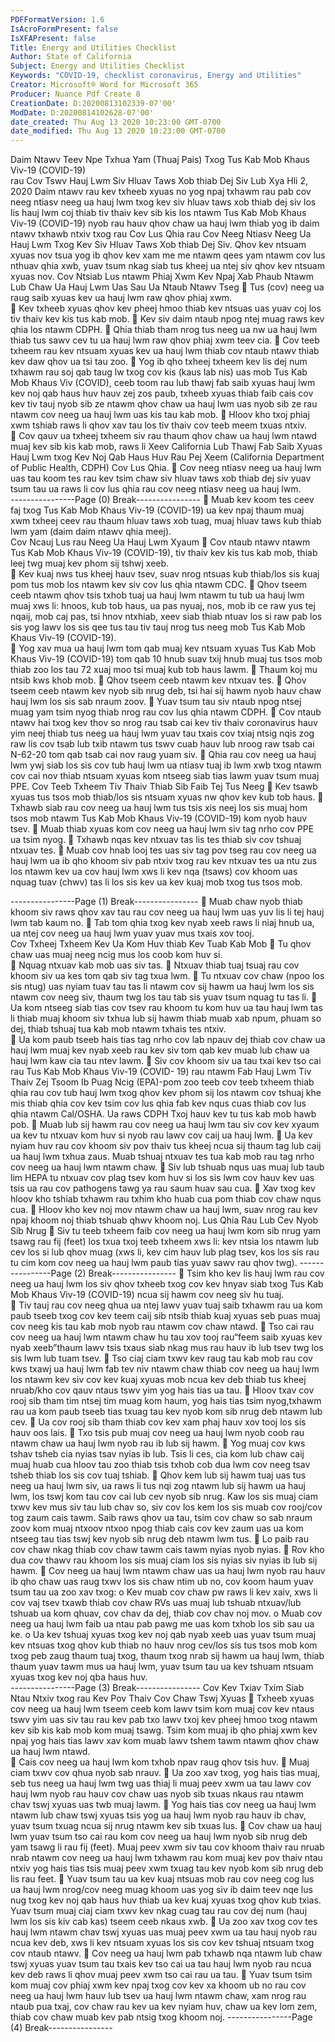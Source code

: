```yaml
---
PDFFormatVersion: 1.6
IsAcroFormPresent: false
IsXFAPresent: false
Title: Energy and Utilities Checklist
Author: State of California
Subject: Energy and Utilities Checklist
Keywords: "COVID-19, checklist coronavirus, Energy and Utilities"
Creator: Microsoft® Word for Microsoft 365
Producer: Nuance Pdf Create 8
CreationDate: D:20200813102339-07'00'
ModDate: D:20200814102628-07'00'
date_created: Thu Aug 13 2020 10:23:00 GMT-0700
date_modified: Thu Aug 13 2020 10:23:00 GMT-0700
---
```

 
Daim Ntawv Teev Npe Txhua Yam (Thuaj Pais) Txog Tus 
Kab Mob Khaus Viv-19 (COVID-19)  
rau Cov Tswv Hauj Lwm Siv Hluav Taws Xob thiab Dej Siv 
Lub Xya Hli 2, 2020 
Daim ntawv rau kev txheeb xyuas no yog npaj txhawm rau pab cov neeg ntiasv neeg ua hauj 
lwm txog kev siv hluav taws xob thiab dej siv los lis hauj lwm coj thiab tiv thaiv kev sib kis los ntawm 
Tus Kab Mob Khaus Viv-19 (COVID-19) nyob rau hauv qhov chaw ua hauj lwm thiab yog ib daim 
ntawv txhawb ntxiv txog rau Cov Lus Qhia rau Cov Neeg Ntiasv Neeg Ua Hauj Lwm Txog Kev Siv 
Hluav Taws Xob thiab Dej Siv. Qhov kev ntsuam xyuas nov tsua yog ib qhov kev xam me me 
ntawm qees yam ntawm cov lus nthuav qhia xwb, yuav tsum nkag siab tus kheej ua ntej siv qhov 
kev ntsuam xyuas nov. 
Cov Ntsiab Lus ntawm Phiaj Xwm Kev Npaj Xab 
Phaub Ntawm Lub Chaw Ua Hauj Lwm Uas Sau 
Ua Ntaub Ntawv Tseg 
 Tus (cov) neeg ua raug saib xyuas kev ua hauj lwm raw qhov phiaj xwm.  
 Kev txheeb xyuas qhov kev pheej hmoo thiab kev ntsuas uas yuav coj los tiv thaiv 
kev kis tus kab mob. 
 Kev siv daim ntaub npog ntej muag raws kev qhia los ntawm CDPH. 
 Qhia thiab tham nrog tus neeg ua nw ua hauj lwm thiab tus sawv cev tu ua hauj 
lwm raw qhov phiaj xwm teev cia. 
 Cov teeb txheem rau kev ntsuam xyuas kev ua hauj lwm thiab cov ntaub ntawv 
thiab kev daw qhov ua tsi tau zoo. 
 Yog ib qho txheej txheem kev lis dej num txhawm rau soj qab taug lw txog cov kis 
(kaus lab nis) uas mob Tus Kab Mob Khaus Viv (COVID), ceeb toom rau lub thawj 
fab saib xyuas hauj lwm kev noj qab haus huv hauv zej zos paub, txheeb xyuas 
thiab faib cais cov kev tiv tauj nyob sib ze ntawm qhov chaw ua hauj lwm uas 
nyob sib ze rau ntawm cov neeg ua hauj lwm uas kis tau kab mob. 
 Hloov kho txoj phiaj xwm tshiab raws li qhov xav tau los tiv thaiv cov teeb meem 
txuas ntxiv.  
 Cov qauv ua txheej txheem siv rau thaum qhov chaw ua hauj lwm ntawd muaj 
kev sib kis kab mob, raws li Xeev California Lub Thawj Fab Saib Xyuas Hauj Lwm 
txog Kev Noj Qab Haus Huv Rau Pej Xeem (California Department of Public 
Health, CDPH) Cov Lus Qhia. 
 Cov neeg ntiasv neeg ua hauj lwm uas tau koom tes rau kev tsim chaw siv hluav 
taws xob thiab dej siv yuav tsum tau ua raws li cov lus qhia rau cov neeg ntiasv 
neeg ua hauj lwm.  
----------------Page (0) Break----------------
 Muab kev koom tes ceev faj txog Tus Kab Mob Khaus Viv-19 (COVID-19) ua kev 
npaj thaum muaj xwm txheej ceev rau thaum hluav taws xob tuag, muaj hluav 
taws kub thiab lwm yam (daim daim ntawv qhia meej).      
Cov Ncauj Lus rau Neeg Ua Hauj Lwm Xyaum 
 Cov ntaub ntawv ntawm Tus Kab Mob Khaus Viv-19 (COVID-19), tiv thaiv kev kis 
tus kab mob, thiab leej twg muaj kev phom sij tshwj xeeb.  
 Kev kuaj nws tus kheej hauv tsev, suav nrog ntsuas kub thiab/los sis kuaj pom tus 
mob los ntawm kev siv cov lus qhia ntawm CDC. 
 Qhov tseem ceeb ntawm qhov tsis txhob tuaj ua hauj lwm ntawm tu tub ua hauj 
lwm muaj xws li: hnoos, kub tob haus, ua pas nyuaj, nos, mob ib ce raw yus tej 
nqaij, mob caj pas, tsi hnov ntxhiab, xeev siab thiab ntuav los si raw pab los sis 
yog lawv los sis qee tus tau tiv tauj nrog tus neeg mob Tus Kab Mob Khaus Viv-19 
(COVID-19).  
 Yog xav mua ua hauj lwm tom qab muaj kev ntsuam xyuas Tus Kab Mob Khaus 
Viv-19 (COVID-19) tom qab 10 hnub suav txij hnub muaj tus tsos mob thiab zoo los 
tau 72 xuaj moo tsi muaj kub tob haus lawm. 
 Thaum koj mu ntsib kws khob mob. 
 Qhov tseem ceeb ntawm kev ntxuav tes. 
 Qhov tseem ceeb ntawm kev nyob sib nrug deb, tsi hai sij hawm nyob hauv 
chaw hauj lwm los sis sab nraum zoov. 
 Yuav tsum tau siv ntaub npog ntsej muag yam tsim nyog thiab nrog rau cov lus 
qhia ntawm CDPH. 
 Cov ntaub ntawv hai txog kev thov so nrog rau tsab cai kev tiv thaiv coronavirus 
hauv yim neej thiab tus neeg ua hauj lwm yuav tau txais cov txiaj ntsig nqis zog 
raw lis cov tsab lub txib ntawm tus tswv cuab hauv lub nroog raw tsab cai N-62-20 
tom qab tsab cai nov raug yuam siv. 
 Qhia rau cov neeg ua hauj lwm ywj siab los sis cov tub hauj lwm ua ntiasv tuaj ib 
lwm xwb txog ntawm cov cai nov thiab ntsuam xyuas kom ntseeg siab tias lawm 
yuav tsum muaj PPE. 
Cov Teeb Txheem Tiv Thaiv Thiab Sib Faib Tej Tus 
Neeg 
 Kev tsawb xyuas tus tsos mob thiab/los sis ntsuam xyuas nw qhov kev kub tob 
haus. 
 Txhawb siab rau cov neeg ua hauj lwm tus tsis xis neej los sis muaj hom tsos mob 
ntawm Tus Kab Mob Khaus Viv-19 (COVID-19) kom nyob hauv tsev. 
 Muab thiab xyuas kom cov neeg ua hauj lwm siv tag nrho cov PPE ua tsim nyog. 
 Txhawb nqas kev ntxuav tas lis tes thiab siv cov tshuaj ntxuav tes. 
 Muab cov hnab looj tes uas siv tag pov tseg rau cov neeg ua hauj lwm ua ib qho 
khoom siv pab ntxiv txog rau kev ntxuav tes ua ntu zus los ntawm kev ua cov hauj 
lwm xws li kev nqa (tsaws) cov khoom uas nquag tuav (chwv) tas li los sis kev ua 
kev kuaj mob txog tus tsos mob. 
 
----------------Page (1) Break----------------
 Muab chaw nyob thiab khoom siv raws qhov xav tau rau cov neeg ua hauj lwm 
uas yuv lis li tej hauj lwm tab kaum no. 
 Tab tom qhia txog kev nyab xeeb raws li niaj hnub ua, ua ntej cov neeg ua hauj 
lwm yuav yuav mus txais xov tooj.  
Cov Txheej Txheem Kev Ua Kom Huv thiab Kev 
Tuab Kab Mob 
 Tu qhov chaw uas muaj neeg ncig mus los coob kom huv si.  
 Nquag ntxuav kab mob uas siv tas. 
 Ntxuav thiab tuaj tsuaj rau cov khoom siv ua kes tom qab siv tag txua lwm. 
 Tu ntxuav cov chaw (npoo los sis ntug) uas nyiam tuav tau tas li ntawm cov sij 
hawm ua hauj lwm los sis ntawm cov neeg siv, thaum twg los tau tab sis yuav 
tsum nquag tu tas li. 
 Ua kom ntseeg siab tias cov tsev rau khoom tu kom huv ua tau hauj lwm tas li 
thiab muaj khoom siv txhua lub sij hawm thiab muab xab npum, phuam so dej, 
thiab tshuaj tua kab mob ntawm txhais tes ntxiv.  
 Ua kom paub tseeb hais tias tag nrho cov lab npauv dej thiab cov chaw ua hauj 
lwm muaj kev nyab xeeb rau kev siv tom qab kev muab lub chaw ua hauj lwm 
kaw cia tau ntev lawm. 
 Siv cov khoom siv ua tau txai kev tso cai rau Tus Kab Mob Khaus Viv-19 (COVID-
19) rau ntawm Fab Hauj Lwm Tiv Thaiv Zej Tsoom Ib Puag Ncig (EPA)-pom zoo 
teeb cov teeb txheem thiab qhia rau cov tub hauj lwm txog qhov kev phom sij 
los ntawm cov tshuaj khe mis thiab qhia cov kev tsim cov lus qhia fab kev nqus 
cuas thiab cov lus qhia ntawm Cal/OSHA. Ua raws CDPH Txoj hauv kev tu tus kab 
mob hawb pob. 
 Muab lub sij hawm rau cov neeg ua hauj lwm tau siv cov kev xyaum ua kev tu 
ntxuav kom huv si nyob rau lawv cov caij ua hauj lwm. 
 Ua kev nyiam huv rau cov khoom siv pov thaiv tus kheej ncua sij thaum tag lub 
caij ua hauj lwm txhua zaus. Muab tshuaj ntxuav tes tua kab mob rau tag nrho 
cov neeg ua hauj lwm ntawm chaw. 
 Siv lub tshuab nqus uas muaj lub taub lim HEPA tu ntxuav cov plag tsev kom huv si 
los sis lwm cov hauv kev uas tsis ua rau cov pathogens tawg ya rau saum huav 
sau cua. 
 Xav txog kev hloov kho tshiab txhawm rau txhim kho huab cua pom thiab cov 
chaw nqus cua. 
 Hloov kho kev noj mov ntawm chaw ua hauj lwm, suav nrog rau kev npaj khoom 
noj thiab tshuab qhwv khoom noj. 
Lus Qhia Rau Lub Cev Nyob Sib Nrug 
 Siv tu teeb txheem faib cov neeg ua hauj lwm kom sib nrug yam tsawg rau fij 
(feet) los txua txoj teeb txheem xws li: kev ntsia los ntawm lub cev los si lub qhov 
muag (xws li, kev cim hauv lub plag tsev, kos los sis rau tu cim kom cov neeg ua 
hauj lwm paub tias yuav sawv rau qhov twg). 
----------------Page (2) Break----------------
 Tsim kho kev lis hauj lwm rau cov neeg ua hauj lwm los siv qhov txheeb txog cov 
kev hnyav siab txog Tus Kab Mob Khaus Viv-19 (COVID-19) ncua sij hawm cov 
neeg siv hu tuaj.  
 Tiv tauj rau cov neeg qhua ua ntej lawv yuav tuaj saib txhawm rau ua kom paub 
tseeb txog cov kev teem caij sib ntsib thiab kuaj xyuas seb puas muaj cov neeg 
kis tau kab mob nyob rau ntawm cov chaw ntawd. 
 Tso cai rau cov neeg ua hauj lwm ntawm chaw hu tau xov tooj rau“feem saib 
xyuas kev nyab xeeb”thaum lawv tsis txaus siab nkag mus rau hauv ib lub tsev 
twg los sis lwm lub tuam tsev. 
 Tso ciaj ciam txwv kev raug tau kab mob rau cov kws txawj ua hauj lwm fab tev 
niv ntawm chaw thiab cov neeg ua hauj lwm los ntawm kev siv cov kev kuaj 
xyuas mob ncua kev deb thiab tus kheej nruab/kho cov qauv ntaus tswv yim yog 
hais tias ua tau. 
 Hloov txav cov rooj sib tham tim ntsej tim muag kom haum, yog hais tias tsim 
nyog,txhawm rau ua kom paub tseeb tias txuag tau kev nyob kom sib nrug deb 
ntawm lub cev. 
 Ua cov rooj sib tham thiab cov kev xam phaj hauv xov tooj los sis hauv oos lais. 
 Txo tsis pub muaj cov neeg ua hauj lwm nyob coob rau ntawm chaw ua hauj 
lwm nyob rau ib lub sij hawm. 
 Yog muaj cov kws tshav tsheb cia nyias tsav nyias ib lub. Tsis li ces, cia kom lub 
chaw caij muaj huab cua hloov tau zoo thiab tsis txhob cob dua lwm cov neeg 
tsav tsheb thiab los sis cov tuaj tshiab. 
 Qhov kem lub sij hawm tuaj uas tus neeg ua hauj lwm siv, ua raws li tus nqi zog 
ntawm lub sij hawm ua hauj lwm, los tswj kom tau cov cai lub cev nyob sib nrug. 
Kaw los sis muaj ciam txwv kev mus siv tau lub chav so, siv cov los kem los sis 
muab cov rooj/cov tog zaum cais tawm. Saib raws qhov ua tau, tsim cov chaw 
so sab nraum zoov kom muaj ntxoov ntxoo npog thiab cais cov kev zaum uas ua 
kom ntseeg tau tias tswj kev nyob sib nrug deb ntawm lwm tus. 
 Lo paib rau cov chaw nkag thiab cov chaw tawm cais tawm nyias nyob nyias. 
 Rov kho dua cov thawv rau khoom los sis muaj ciam los sis nyias siv nyias ib lub sij 
hawm. 
 Cov neeg ua hauj lwm ntawm chaw uas ua hauj lwm nyob rau hauv ib qho 
chaw uas raug txwv los sis chaw ntim ub no, cov koom haum yuav tsum tau ua 
zoo xav txog: 
o Kev muab cov chaw pw raws li kev xaiv, xws li cov vaj tsev txawb thiab 
cov chaw RVs uas muaj lub tshuab ntxuav/lub tshuab ua kom qhuav, cov 
chav da dej, thiab cov chav noj mov. 
o Muab cov neeg ua hauj lwm faib ua ntau pab pawg me uas kom txhob 
los sib sau ua ke. 
o Ua kev tshuaj xyuas txog kev noj qab nyab xeeb uas yuav tsum muaj kev 
ntsuas txog qhov kub thiab no hauv nrog cev/los sis tus tsos mob kom txog 
peb zaug thaum tuaj txog, thaum txog nrab sij hawm ua hauj lwm, thiab 
thaum yuav tawm mus ua hauj lwm, yuav tsum tau ua kev tshuam ntsuam 
xyuas txog kev noj qba haus huv.  
----------------Page (3) Break----------------
Cov Kev Txiav Txim Siab Ntau Ntxiv txog rau Kev 
Pov Thaiv Cov Chaw Tswj Xyuas 
 Txheeb xyuas cov neeg ua hauj lwm tseem ceeb kom lawv tsim kom muaj cov 
kev ntaus tswv yim uas siv tau rau kev pab txo lawv txoj kev pheej hmoo txog 
ntawm kev sib kis kab mob kom muaj tsawg. Tsim kom muaj ib qho phiaj xwm kev 
npaj yog hais tias lawv xav kom muab lawv tshem tawm ntawm qhov chaw ua 
hauj lwm ntawd.  
 Cais cov neeg ua hauj lwm kom txhob npav raug qhov tsis huv. 
 Muaj ciam txwv cov qhua nyob sab nrauv. 
 Ua zoo xav txog, yog hais tias muaj, seb tus neeg ua hauj lwm twg uas thiaj li muaj 
peev xwm ua tau lawv cov hauj lwm nyob rau hauv cov chaw uas nyob sib txuas 
nkaus rau ntawm chav tswj xyuas uas twb muaj lawm. 
 Yog hais tias cov neeg ua hauj lwm ntawm lub chaw tswj xyuas tsis yog ua hauj 
lwm nyob rau hauv ib chav, yuav tsum txuag ncua sij nrug ntawm kev sib txuas 
lus. 
 Cov chaw ua hauj lwm yuav tsum tso cai rau kom cov neeg ua hauj lwm nyob sib 
nrug deb yam tsawg li rau fij (feet). Muaj peev xwm siv tau cov khoom thaiv rau 
nruab nrab ntawm cov neeg ua hauj lwm txhawm rau kom muaj kev pov thaiv 
ntau ntxiv yog hais tias tsis muaj peev xwm txuag tau kev nyob kom sib nrug deb 
lis rau feet. 
 Yuav tsum tau ua kev kuaj ntsuas mob rau cov neeg cog lus ua hauj lwm 
nrog/cov neeg muag khoom uas yog siv ib daim teev nqe lus nug txog kev noj 
qab haus huv thiab ua kev kuaj xyuas txog qhov kub txias. Yuav tsum muaj ciaj 
ciam txwv kev nkag cuag tau rau cov dej num (hauj lwm los sis kiv cab kas) 
tseem ceeb nkaus xwb. 
 Ua zoo xav txog cov tes hauj lwm ntawm chav tswj xyuas uas muaj peev xwm ua 
tau hauj nyob rau ncua kev deb, xws li kev ntsuam xyuas los sis cov kev tshuaj 
ntsuam txog cov ntaub ntawv. 
 Cov neeg ua hauj lwm pab txhawb nqa ntawm lub chaw tswj xyuas yuav tsum 
tau txais kev tso cai ua tau hauj lwm nyob rau ncua kev deb raws li qhov muaj 
peev xwm tso cai rau ua tau. 
 Yuav tsum tsim kom muaj cov phiaj xwm kev npaj txog cov kev xa khoom ub no 
rau cov neeg ua hauj lwm hauv lub tsev ua hauj lwm ntawm chaw, xam nrog rau 
ntaub pua txaj, cov chaw rau kev ua kev nyiam huv, chaw ua kev lom zem, thiab 
cov chaw muab kev pab ntsig txog khoom noj. 
----------------Page (4) Break----------------
